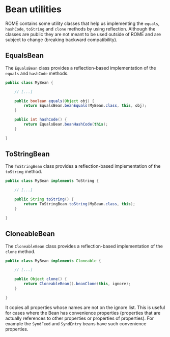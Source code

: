 # Bean utilities

ROME contains some utility classes that help us implementing the `equals`,
`hashCode`, `toString` and `clone` methods by using reflection. Although the
classes are public they are not meant to be used outside of ROME and are subject
to change (breaking backward compatibility).

## EqualsBean

The `EqualsBean` class provides a reflection-based implementation of the
`equals` and `hashCode` methods.

```java
public class MyBean {

    // [...]

    public boolean equals(Object obj) {
        return EqualsBean.beanEquals(MyBean.class, this, obj);
    }

    public int hashCode() {
        return EqualsBean.beanHashCode(this);
    }

}
```

## ToStringBean

The `ToStringBean` class provides a reflection-based implementation of the
`toString` method.

```java
public class MyBean implements ToString {

    // [...]

    public String toString() {
        return ToStringBean.toString(MyBean.class, this);
    }

}
```

## CloneableBean

The `CloneableBean` class provides a reflection-based implementation of the
`clone` method.

```java
public class MyBean implements Cloneable {

    // [...]

    public Object clone() {
        return CloneableBean().beanClone(this, ignore);
    }

}
```

It copies all properties whose names are not on the ignore list. This is useful
for cases where the Bean has convenience properties (properties that are
actually references to other properties or properties of properties). For
example the `SyndFeed` and `SyndEntry` beans have such convenience properties.
